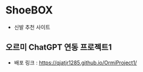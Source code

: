 # ShoeBOX
- 신발 추천 사이트  

## 오르미 ChatGPT 연동 프로젝트1  
- 배포 링크 : https://qjatjr1285.github.io/OrmiProject1/

